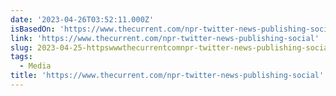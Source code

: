 ```yaml
---
date: '2023-04-26T03:52:11.000Z'
isBasedOn: 'https://www.thecurrent.com/npr-twitter-news-publishing-social'
link: 'https://www.thecurrent.com/npr-twitter-news-publishing-social'
slug: 2023-04-25-httpswwwthecurrentcomnpr-twitter-news-publishing-social
tags:
  - Media
title: 'https://www.thecurrent.com/npr-twitter-news-publishing-social'
---
```


